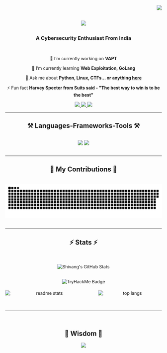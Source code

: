 <img align="right" src="https://visitor-badge.laobi.icu/badge?page_id=shivang1209-dot.shivang1209-dot" />

<h1 align="center">
<img src="https://readme-typing-svg.herokuapp.com/?font=Righteous&size=35&center=true&vCenter=true&width=500&height=70&duration=4000&lines=Hi+There!+👋;+I'm+Shivang+Tiwari!;" />
</h1>

<h3 align="center">A Cybersecurity Enthusiast From India </h3>
<br/>

<div align="center">

🔭 I’m currently working on **VAPT**

🌱 I’m currently learning **Web Exploitation, GoLang**

💬 Ask me about **Python, Linux, CTFs... or anything [here](https://github.com/shivang1209-dot/shivang1209-dot/issues)**

⚡ Fun fact **Harvey Specter from Suits said - "The best way to win is to be the best"**

</div>

<div align="center"> 
<a href="mailto:shivangtiwari2415@@gmail.com">
<img src="https://img.shields.io/badge/Gmail-333333?style=for-the-badge&logo=gmail&logoColor=red" />
</a>
<a href="https://linkedin.com/in/sh1v4ng" target="_blank">
<img src="https://img.shields.io/badge/LinkedIn-0077B5?style=for-the-badge&logo=linkedin&logoColor=white" target="_blank" />
</a>
<a href="https://instagram.com/sh1v4ng" target="_blank">
<img src="https://img.shields.io/badge/Instagram-FF5722?style=for-the-badge&logo=instagram&logoColor=white" target="_blank" /> <!-- sqlite, safari, google-chrome are other good icon options -->
</a>
</div>

<hr/>

<h2 align="center">⚒️ Languages-Frameworks-Tools ⚒️</h2>
<br/>
<div align="center">
<img src="https://skillicons.dev/icons?i=linux,python,bash,powershell,kali,html,css,electron,vscode" />
<img src="https://skillicons.dev/icons?i=ubuntu,go,c,mysql,sqlite,postman,github,git,vim,docker" /><br>
</div>
<br/>
<hr/>
<div align="center">
<h2>🐍 My Contributions 🐍</h2>
<br>
<img alt="snake eating my contributions" src="https://raw.githubusercontent.com/shivang1209-dot/shivang1209-dot/output/github-contribution-grid-snake.svg" />
<br/><br/>
</div>

<hr/>

<h2 align="center">⚡ Stats ⚡</h2>
<br>
<div align="center">

![Shivang's GitHub Stats](https://github-readme-stats.vercel.app/api?username=shivang1209-dot&show_icons=true&theme=nord&include_all_commits=true)
<br/><br/>

<img src="https://tryhackme-badges.s3.amazonaws.com/S4vi0ur.png" alt="TryHackMe Badge" />
<br/>

<div style="display: flex; justify-content: center; gap: 30px; margin-top: 20px;">
<img width="425" src="https://github-readme-stats.vercel.app/api?username=shivang1209-dot&count_private=true&show_icons=true&theme=react&rank_icon=github&border_radius=10" alt="readme stats" />
<img width="325" src="https://github-readme-stats.vercel.app/api/top-langs/?username=shivang1209-dot&hide=HTML&langs_count=8&layout=compact&theme=react&border_radius=10&size_weight=0.5&count_weight=0.5&exclude_repo=github-readme-stats" alt="top langs" />
</div>
</div>
<br/><br/>
<hr/>
<br/>
<div align="center">
<h2 align="center">💬 Wisdom 💬</h2>

![](https://quotes-github-readme.vercel.app/api?type=horizontal&theme=radical)
</div>

<br/>
